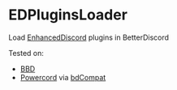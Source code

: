 # EDPluginsLoader
Load [EnhancedDiscord](https://github.com/joe27g/EnhancedDiscord) plugins in BetterDiscord 

Tested on:
- [BBD](https://github.com/rauenzi/BetterDiscordApp)
- [Powercord](https://github.com/powercord-org/powercord) via [bdCompat](https://github.com/Juby210/bdCompat)
